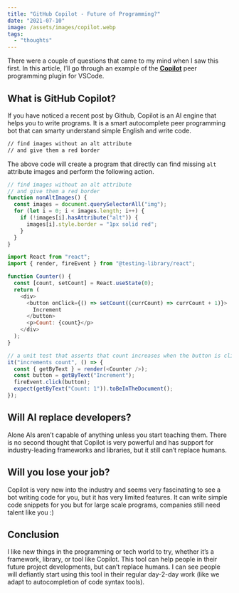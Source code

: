 ```yaml
---
title: "GitHub Copilot - Future of Programming?"
date: "2021-07-10"
image: /assets/images/copilot.webp
tags:
  - "thoughts"
---
```


There were a couple of questions that came to my mind when I saw this first. In this article, I’ll go through an example of the **[Copilot](https://copilot.github.com/)** peer programming plugin for VSCode.

## What is GitHub Copilot?

If you have noticed a recent post by Github, Copilot is an AI engine that helps you to write programs. It is a smart autocomplete peer programming bot that can smarty understand simple English and write code.

```bash
// find images without an alt attribute
// and give them a red border
```

The above code will create a program that directly can find missing `alt` attribute images and perform the following action.

```js
// find images without an alt attribute
// and give them a red border
function nonAltImages() {
  const images = document.querySelectorAll("img");
  for (let i = 0; i < images.length; i++) {
    if (!images[i].hasAttribute("alt")) {
      images[i].style.border = "1px solid red";
    }
  }
}
```

```js
import React from "react";
import { render, fireEvent } from "@testing-library/react";

function Counter() {
  const [count, setCount] = React.useState(0);
  return (
    <div>
      <button onClick={() => setCount((currCount) => currCount + 1)}>
        Increment
      </button>
      <p>Count: {count}</p>
    </div>
  );
}

// a unit test that asserts that count increases when the button is clicked
it("increments count", () => {
  const { getByText } = render(<Counter />);
  const button = getByText("Increment");
  fireEvent.click(button);
  expect(getByText("Count: 1")).toBeInTheDocument();
});
```

## Will AI replace developers?

Alone AIs aren’t capable of anything unless you start teaching them. There is no second thought that Copilot is very powerful and has support for industry-leading frameworks and libraries, but it still can’t replace humans.

## Will you lose your job?

Copilot is very new into the industry and seems very fascinating to see a bot writing code for you, but it has very limited features. It can write simple code snippets for you but for large scale programs, companies still need talent like you :)

## Conclusion

I like new things in the programming or tech world to try, whether it’s a framework, library, or tool like Copilot. This tool can help people in their future project developments, but can’t replace humans. I can see people will defiantly start using this tool in their regular day-2-day work (like we adapt to autocompletion of code syntax tools).
